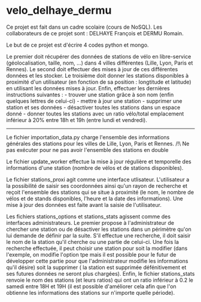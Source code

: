 # velo_delhaye_dermu

Ce projet est fait dans un cadre scolaire (cours de NoSQL). Les collaborateurs de ce projet sont : DELHAYE François et DERMU Romain. 

Le but de ce projet est d'écrire 4 codes python et mongo.

Le premier doit récupérer des données de stations de vélo en libre-service (géolocalisation, taille, nom, ...) dans 4 villes différentes (Lille, Lyon, Paris et
Rennes).
Le second doit effectuer des mises à jour de ces différentes données et les stocker.
Le troisième doit donner les stations disponibles à proximité d'un utilisateur (en fonction de sa position : longtitude et latitude) en utilisant les données mises à jour. 
Enfin, effectuer les dernières instructions suivantes :
	- trouver une station grâce à son nom (enfin quelques lettres de celui-ci)
	- mettre à jour une station
	- supprimer une station et ses données
	- désactiver toutes les stations dans un espace donné
	- donner toutes les stations avec un ratio vélo/total emplacement inférieur à 20% entre 18h et 19h (entre lundi et vendredi).

--------------------------------------------------------------------------------------------------------------------------------------------------------------
Le fichier importation_data.py charge l'ensemble des informations générales des stations pour les villes de Lille, Lyon, Paris et Rennes. /!\ Ne pas exécuter 
pour ne pas avoir l'ensemble des stations en double

Le fichier update_worker effectue la mise à jour régulière et temporelle des informations d'une station (nombre de vélos et de stations disponibles).

Le fichier stations_proxi agit comme une interface utlisateur. L'utilisateur a la possibilité de saisir ses coordonnées ainsi qu'un rayon de recherche et reçoit l'ensemble des stations 
qui se situe à proximité (le nom, le nombre de vélos et de stands disponibles, l'heure et la date des informations). Une mise à jour des données est faite avant la saisie de l'utilisateur.

Les fichiers stations_options et stations_stats agissent comme des interfaces administrateurs. Le premier propose à l'administrateur de chercher une station ou 
de désactiver les stations dans un périmètre qu'on lui demande de définir par la suite. S'il effectue une recherche, il doit saisir le nom de la station qu'il cherche ou une partie de celui-ci.
Une fois la recherche effectuée, il peut choisir une station pour soit la modifier (dans l'exemple, on modifie l'option tpe mais il est possible pour le futur de développer cette partie pour que l'administrateur
modifie les informations qu'il désire) soit la supprimer ( la station est supprimée défénitivement et ses futures données ne seront plus chargées). Enfin, le fichier stations_stats renvoie le nom des stations (et
leurs ratios) qui ont un ratio inférieur à 0.2 le samedi entre 18H et 19H (il est possible d'améliorer cela afin que l'on obtienne les informations des stations sur n'importe quelle période).
  